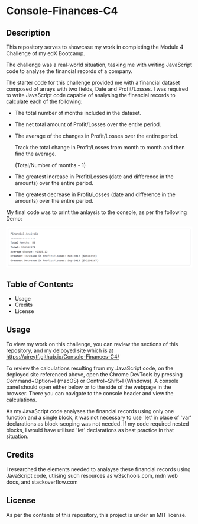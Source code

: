 # Console-Finances-C4

## Description

This repository serves to showcase my work in completing the Module 4 Challenge of my edX Bootcamp.

The challenge was a real-world situation, tasking me with writing JavaScript code to analyse the financial records of a company. 

The starter code for this challenge provided me with a financial dataset composed of arrays with two fields, Date and Profit/Losses. I was required to write JavaScript code capable of analysing the financial records to calculate each of the following:

- The total number of months included in the dataset.

- The net total amount of Profit/Losses over the entire period.

- The average of the changes in Profit/Losses over the entire period.

  Track the total change in Profit/Losses from month to month and then find the average.

  (Total/Number of months - 1)

- The greatest increase in Profit/Losses (date and difference in the amounts) over the entire period.

- The greatest decrease in Profit/Losses (date and difference in the amounts) over the entire period.

My final code was to print the anlaysis to the console, as per the following Demo:

![Demo1](/Images/Screenshot.png)

## Table of Contents 

- Usage
- Credits
- License

## Usage

To view my work on this challenge, you can review the sections of this repository, and my delpoyed site which is at https://aireytf.github.io/Console-Finances-C4/ 

To review the calculations resulting from my JavaScript code, on the deployed site referenced above, open the Chrome DevTools by pressing Command+Option+I (macOS) or Control+Shift+I (Windows). A console panel should open either below or to the side of the webpage in the browser. There you can navigate to the console header and view the calculations. 

As my JavaScript code analyses the financial records using only one function and a single block, it was not necessary to use 'let' in place of 'var' declarations as block-scoping was not needed. If my code required nested blocks, I would have utilised 'let' declarations as best practice in that situation. 

## Credits

I researched the elements needed to analayse these financial records using JavaScript code, utlising such resources as w3schools.com, mdn web docs, and stackoverflow.com

## License

As per the contents of this repository, this project is under an MIT license.
